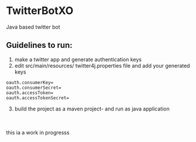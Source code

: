 # TwitterBotXO
Java based twitter bot

## Guidelines to run:
  1. make a twitter app and generate authentication keys<br>
  2. edit src/main/resources/ twitter4j.properties file and add your generated  keys

    oauth.consumerKey=
    oauth.consumerSecret=
    oauth.accessToken=
    oauth.accessTokenSecret=
  3. build the project as a maven project- and run as java application
  
  
  <br><br>
  this ia a work in progresss
